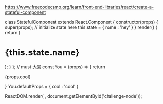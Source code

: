 https://www.freecodecamp.org/learn/front-end-libraries/react/create-a-stateful-component

 class StatefulComponent extends React.Component {
  constructor(props) {
    super(props);
    // initialize state here
    this.state = {
      name : 'hey'
    }
  }
  render() {
    return (
      <div>
        <h1>{this.state.name}</h1>
        <You />
      </div>
    );
  }
};
// must 大寫
const You = (props) => {
  return <p>{props.cool}</p>
}
You.defaultProps = {
  cool : 'cool'
}

ReactDOM.render(<StatefulComponent /> , document.getElementById('challenge-node'));